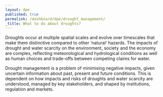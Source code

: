 ```yaml
---
layout: dpe
published: true
permalink: /dashboard/dpe/drought_management/
_title: What to do about droughts?
---
```

Droughts occur at multiple spatial scales and evolve over timescales that make them distinctive compared to other ‘natural’ hazards. The impacts of drought and water scarcity on the environment, society and the economy are complex, reflecting meteorological and hydrological conditions as well as human choices and trade-offs between competing claims for water. 

Drought management is a problem of minimising negative impacts, given uncertain information about past, present and future conditions. This is dependent on how impacts and risks of droughts and water scarcity are understood, managed by key stakeholders, and shaped by institutions, regulation and markets.
